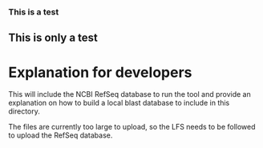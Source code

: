 ### This is a test

## This is only a test


# Explanation for developers

This will include the NCBI RefSeq database to run the tool and provide an explanation on how to build a local blast database to include in this directory.

The files are currently too large to upload, so the LFS needs to be followed to upload the RefSeq database. 

